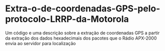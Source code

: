 # Extra-o-de-coordenadas-GPS-pelo-protocolo-LRRP-da-Motorola
Um código e uma descrição sobre a extração de coordenadas GPS a partir da extração dos dados hexadecimais dos pacotes que o Rádio APX-2000 envia ao servidor para localização

